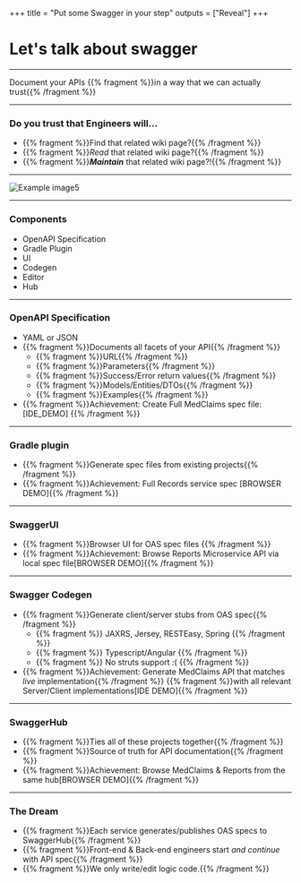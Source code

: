 +++
title = "Put some Swagger in your step"
outputs = ["Reveal"]
+++
# Let's talk about swagger

---
Document your APIs
    {{% fragment %}}in a way that we can actually trust{{% /fragment %}}

---
### Do you trust that Engineers will...
- {{% fragment %}}Find that related wiki page?{{% /fragment %}}
- {{% fragment %}}*Read* that related wiki page?{{% /fragment %}}
- {{% fragment %}}__*Maintain*__ that related wiki page?!{{% /fragment %}}

---
![Example image5](/images/Swagger-logo.png)


---
### Components
- OpenAPI Specification
- Gradle Plugin
- UI
- Codegen
- Editor
- Hub

---
### OpenAPI Specification
- YAML or JSON
- {{% fragment %}}Documents all facets of your API{{% /fragment %}}
    - {{% fragment %}}URL{{% /fragment %}}
    - {{% fragment %}}Parameters{{% /fragment %}}
    - {{% fragment %}}Success/Error return values{{% /fragment %}}
    - {{% fragment %}}Models/Entities/DTOs{{% /fragment %}}
    - {{% fragment %}}Examples{{% /fragment %}}
- {{% fragment %}}Achievement: Create Full MedClaims spec file: [IDE_DEMO] {{% /fragment %}}

---
### Gradle plugin
- {{% fragment %}}Generate spec files from existing projects{{% /fragment %}}
- {{% fragment %}}Achievement: Full Records service spec [BROWSER DEMO]{{% /fragment %}}
    
---
### SwaggerUI
- {{% fragment %}}Browser UI for OAS spec files {{% /fragment %}}
- {{% fragment %}}Achievement: Browse Reports Microservice API via local spec file[BROWSER DEMO]{{% /fragment %}}

---
### Swagger Codegen
- {{% fragment %}}Generate client/server stubs from OAS spec{{% /fragment %}}
    - {{% fragment %}} JAXRS, Jersey, RESTEasy, Spring {{% /fragment %}}
    - {{% fragment %}} Typescript/Angular {{% /fragment %}}
    - {{% fragment %}} No struts support :( {{% /fragment %}}
- {{% fragment %}}Achievement: Generate MedClaims API that matches *live* implementation{{% /fragment %}}
    {{% fragment %}}with all relevant Server/Client implementations[IDE DEMO]{{% /fragment %}}

---
### SwaggerHub
- {{% fragment %}}Ties all of these projects together{{% /fragment %}}
- {{% fragment %}}Source of truth for API documentation{{% /fragment %}}
- {{% fragment %}}Achievement: Browse MedClaims & Reports from the same hub[BROWSER DEMO]{{% /fragment %}}

---
### The Dream
- {{% fragment %}}Each service generates/publishes OAS specs to SwaggerHub{{% /fragment %}}
- {{% fragment %}}Front-end & Back-end engineers start *and continue* with API spec{{% /fragment %}}
- {{% fragment %}}We only write/edit logic code.{{% /fragment %}}
